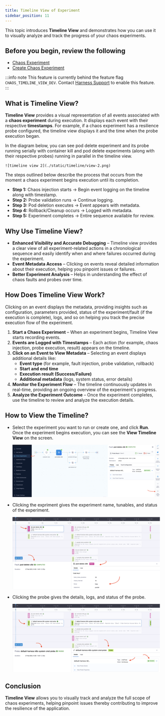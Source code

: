 ```yaml
---
title: Timeline View of Experiment
sidebar_position: 11
---
```


This topic introduces **Timeline View** and demonstrates how you can use it to visually analyze and track the progress of your chaos experiments.

## Before you begin, review the following

- [Chaos Experiment](/docs/chaos-engineering/use-harness-ce/experiments/)
- [Create Chaos Experiment](/docs/chaos-engineering/use-harness-ce/experiments/create-experiments)

:::info note
This feature is currently behind the feature flag `CHAOS_TIMELINE_VIEW_DEV`. Contact [Harness Support](mailto:support@harness.io) to enable this feature.
:::

## What is Timeline View?
**Timeline View** provides a visual representation of all events associated with a **chaos experiment** during execution. It displays each event with their respective **timestamps**. 
For example, if a chaos experiment has a resilience probe configured, the timeline view displays it and the time when the probe execution began.

In the diagram below, you can see pod delete experiment and its probe running serially with container kill and pod delete experiments (along with their respective probes) running in parallel in the timeline view. 

	![timeline view 2](./static/timeline/view-2.png)

The steps outlined below describe the process that occurs from the moment a chaos experiment begins execution until its completion.

- **Step 1:** Chaos injection starts → Begin event logging on the timeline along with timestamp.
- **Step 2:** Probe validation runs → Continue logging.
- **Step 3:** Pod deletion executes → Event appears with metadata.
- **Step 4:** Rollback/Cleanup occurs → Logged with metadata.
- **Step 5:** Experiment completes → Entire sequence available for review.

## Why Use Timeline View?
- **Enhanced Visibility and Accurate Debugging** – Timeline view provides a clear view of all experiment-related actions in a chronological sequence and easily identify when and where failures occurred during the experiment.
- **Event Metadata Access** – Clicking on events reveal detailed information about their execution, helping you pinpoint issues or failures.
- **Better Experiment Analysis** – Helps in understanding the effect of chaos faults and probes over time.

## How Does Timeline View Work?

Clicking on an event displays the metadata, providing insights such as configuration, parameters provided, status of the experiment/fault (if the execution is complete), logs, and so on helping you track the precise execution flow of the experiment.

1. **Start a Chaos Experiment** – When an experiment begins, Timeline View starts recording events.
2. **Events are Logged with Timestamps** – Each action (for example, chaos injection, probe execution, result) appears on the timeline.
3. **Click on an Event to View Metadata** – Selecting an event displays additional details like:
   - **Event type** (for example, fault injection, probe validation, rollback)
   - **Start and end time**
   - **Execution result (Success/Failure)**
   - **Additional metadata** (logs, system status, error details)
4. **Monitor the Experiment Flow** – The timeline continuously updates in real-time, providing an ongoing overview of the experiment's progress.
5. **Analyze the Experiment Outcome** – Once the experiment completes, use the timeline to review and analyze the execution details.

## How to View the Timeline?
- Select the experiment you want to run or create one, and click **Run**. Once the experiment begins execution, you can see the **View Timeline View** on the screen. 

	![timeline view](./static/timeline/view-timeline-1.png)

- Clicking the expriment gives the experiment name, tunables, and status of the experiment.

	![experiment information view](./static/timeline/exp-info-4.png)

- Clicking the probe gives the details, logs, and status of the probe.
	
	![probe information view](./static/timeline/probe-info-3.png)


## Conclusion
**Timeline View** allows you to visually track and analyze the full scope of chaos experiments, helping pinpoint issues thereby contributing to improve the resilience of the application.
